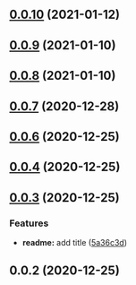## [0.0.10](https://github.com/alex-lit/config-stylelint/compare/v0.0.9...v0.0.10) (2021-01-12)



## [0.0.9](https://github.com/alex-lit/config-stylelint/compare/v0.0.8...v0.0.9) (2021-01-10)



## [0.0.8](https://github.com/alex-lit/config-stylelint/compare/v0.0.7...v0.0.8) (2021-01-10)



## [0.0.7](https://github.com/alex-lit/config-stylelint/compare/v0.0.6...v0.0.7) (2020-12-28)



## [0.0.6](https://github.com/alex-lit/config-stylelint/compare/v0.0.5...v0.0.6) (2020-12-25)



## [0.0.4](https://github.com/alex-lit/config-stylelint/compare/v0.0.3...v0.0.4) (2020-12-25)



## [0.0.3](https://github.com/alex-lit/config-stylelint/compare/v0.0.2...v0.0.3) (2020-12-25)


### Features

* **readme:** add title ([5a36c3d](https://github.com/alex-lit/config-stylelint/commit/5a36c3d123caae3897838d8dd521e1cbec3f604e))



## 0.0.2 (2020-12-25)



